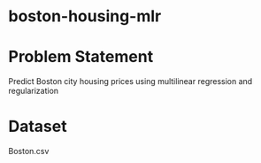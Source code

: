# boston-housing-mlr

Problem Statement 
========================
Predict Boston city housing prices using multilinear regression and regularization 

Dataset
========================
Boston.csv


